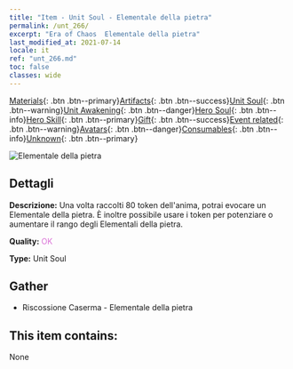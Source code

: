 ```yaml
---
title: "Item - Unit Soul - Elementale della pietra"
permalink: /unt_266/
excerpt: "Era of Chaos  Elementale della pietra"
last_modified_at: 2021-07-14
locale: it
ref: "unt_266.md"
toc: false
classes: wide
---
```

 [Materials](/ItemsIT/){: .btn .btn--primary}[Artifacts](/ItemsIT/Artifacts/){: .btn .btn--success}[Unit Soul](/ItemsIT/UnitSoul/){: .btn .btn--warning}[Unit Awakening](/ItemsIT/UnitAwakening/){: .btn .btn--danger}[Hero Soul](/ItemsIT/HeroSoul/){: .btn .btn--info}[Hero Skill](/ItemsIT/HeroSkill/){: .btn .btn--primary}[Gift](/ItemsIT/Gift/){: .btn .btn--success}[Event related](/ItemsIT/Events/){: .btn .btn--warning}[Avatars](/ItemsIT/Avatars/){: .btn .btn--danger}[Consumables](/ItemsIT/Consumables/){: .btn .btn--info}[Unknown](/ItemsIT/Unknown/){: .btn .btn--primary}

 ![Elementale della pietra](/images/u/ti_shiyuansu.jpg)

## Dettagli
 **Descrizione:** Una volta raccolti 80 token dell'anima, potrai evocare un Elementale della pietra. È inoltre possibile usare i token per potenziare o aumentare il rango degli Elementali della pietra.

 **Quality:** <span style="color: #DA70D6">OK</span>

 **Type:** Unit Soul

## Gather

*    Riscossione Caserma - Elementale della pietra 

## This item contains:

  None

